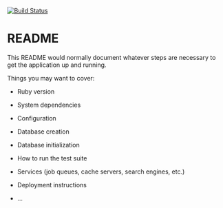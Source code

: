 [![Build Status](https://travis-ci.org/Hyfer-Tech/TWB.svg?branch=master)](https://travis-ci.org/Hyfer-Tech/TWB)

# README

This README would normally document whatever steps are necessary to get the
application up and running.

Things you may want to cover:

* Ruby version

* System dependencies

* Configuration

* Database creation

* Database initialization

* How to run the test suite

* Services (job queues, cache servers, search engines, etc.)

* Deployment instructions

* ...
